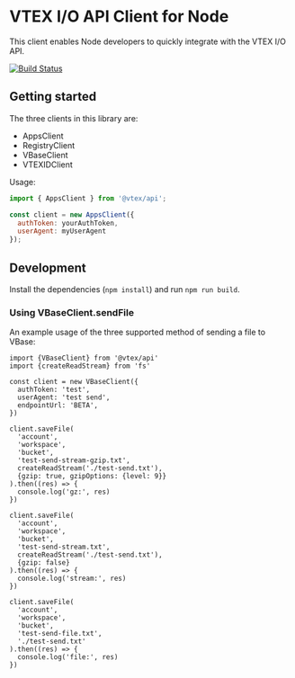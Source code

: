 # VTEX I/O API Client for Node

This client enables Node developers to quickly integrate with the VTEX I/O API.

[![Build Status](https://travis-ci.org/vtex/node-vtex-api.svg?branch=master)](https://travis-ci.org/vtex/node-vtex-api)

## Getting started

The three clients in this library are:

- AppsClient
- RegistryClient
- VBaseClient
- VTEXIDClient

Usage:

```js
import { AppsClient } from '@vtex/api';

const client = new AppsClient({
  authToken: yourAuthToken,
  userAgent: myUserAgent
});
```

## Development

Install the dependencies (`npm install`) and run `npm run build`.


### Using VBaseClient.sendFile

An example usage of the three supported method of sending a file to VBase:

```
import {VBaseClient} from '@vtex/api'
import {createReadStream} from 'fs'

const client = new VBaseClient({
  authToken: 'test',
  userAgent: 'test send',
  endpointUrl: 'BETA',
})

client.saveFile(
  'account',
  'workspace',
  'bucket',
  'test-send-stream-gzip.txt',
  createReadStream('./test-send.txt'),
  {gzip: true, gzipOptions: {level: 9}}
).then((res) => {
  console.log('gz:', res)
})

client.saveFile(
  'account',
  'workspace',
  'bucket',
  'test-send-stream.txt',
  createReadStream('./test-send.txt'),
  {gzip: false}
).then((res) => {
  console.log('stream:', res)
})

client.saveFile(
  'account',
  'workspace',
  'bucket',
  'test-send-file.txt',
  './test-send.txt'
).then((res) => {
  console.log('file:', res)
})
```
